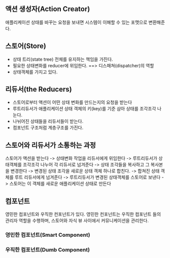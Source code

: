 ## 액션 생성자(Action Creator)
애플리케이션 상태를 바꾸는 요청을 보내면 시스템이 이해할 수 있는 포맷으로 변환해준다.

## 스토어(Store)
- 상태 트리(state tree) 전체를 유지하는 책임을 가진다.
- 필요한 상태변화를 reducer에 위임한다. ==> 디스패쳐(dispatcher)의 역할
- 상태객체를 가지고 있다.

## 리듀서(the Reducers)
- 스토어로부터 액션이 어떤 상태 변화를 만드는지의 요청을 받는다
- 루트리듀서가 애플리케이션 상태 객체의 키(key)를 기준 삼아 상태를 조각조각 나눈다.
- 나뉘어진 상태들을 리듀서들이 받는다.
- 컴포넌트 구조처럼 계층구조를 가진다.

## 스토어와 리듀서가 소통하는 과정
스토어가 액션을 받는다 -> 상태변화 작업을 리듀서에게 위임한다 -> 루트리듀서가 상태객체를 조각조각 나누어 각 리듀서로 넘겨준다 -> 상태 조각들을 복사하고 그 복사본을 변경한다 -> 변경된 상태 조각을 새로운 상태 객체 하나로 합친다. -> 합쳐진 상태 객체를 루트 리듀서에게 넘겨준다 -> 루트리듀서가 변경된 상태객체를 스토어로 보낸다 -> 스토어는 이 객체를 새로운 애플리케이션 상태로 만든다

## 컴포넌트
영민한 컴포넌트와 우직한 컨포넌트가 있다. 영민한 컨포넌트는 우직한 컴포넌트 들의 관리자 역할을 수행하며, 스토어와 자식 뷰 사이에서 커뮤니케이션을 관리한다.

### 영민한 컴포넌트(Smart Component)
### 우직한 컴포넌트(Dumb Component)
